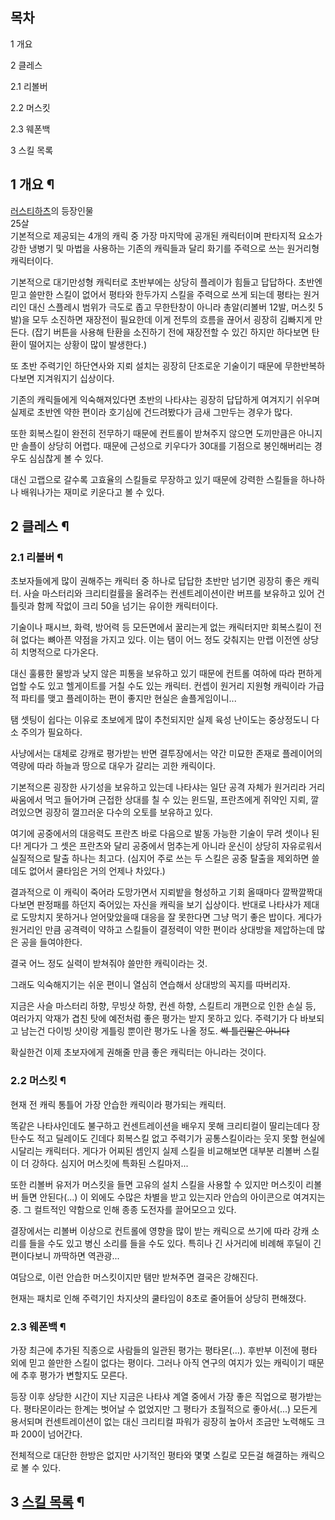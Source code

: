 ## 목차

    

1 개요

2 클레스

    

2.1 리볼버

2.2 머스킷

2.3 웨폰백

3 스킬 목록

## 1 개요 ¶

[러스티하츠](%EB%9F%AC%EC%8A%A4%ED%8B%B0%ED%95%98%EC%B8%A0.md)의 등장인물  
25살  
기본적으로 제공되는 4개의 캐릭 중 가장 마지막에 공개된 캐릭터이며 판타지적 요소가 강한 냉병기 및 마법을 사용하는 기존의 캐릭들과 달리
화기를 주력으로 쓰는 원거리형 캐릭터이다.

  
  

기본적으로 대기만성형 캐릭터로 초반부에는 상당히 플레이가 힘들고 답답하다. 초반엔 믿고 쓸만한 스킬이 없어서 평타와 한두가지 스킬을 주력으로
쓰게 되는데 평타는 원거리인 대신 스플레시 범위가 극도로 좁고 무한탄창이 아니라 총알(리볼버 12발, 머스킷 5발)을 모두 소진하면 재장전이
필요한데 이게 전투의 흐름을 끊어서 굉장히 김빠지게 만든다. (잡기 버튼을 사용해 탄환을 소진하기 전에 재장전할 수 있긴 하지만 하다보면
탄환이 떨어지는 상황이 많이 발생한다.)  

  

또 초반 주력기인 하단연사와 지뢰 설치는 굉장히 단조로운 기술이기 때문에 무한반복하다보면 지겨워지기 십상이다.  

  

기존의 캐릭들에게 익숙해져있다면 초반의 나타샤는 굉장히 답답하게 여겨지기 쉬우며 실제로 초반엔 약한 편이라 호기심에 건드려봤다가 금새
그만두는 경우가 많다.  

  

또한 회복스킬이 완전히 전무하기 때문에 컨트롤이 받쳐주지 않으면 도끼만큼은 아니지만 솔플이 상당히 어렵다. 때문에 근성으로 키우다가 30대를
기점으로 봉인해버리는 경우도 심심찮게 볼 수 있다.  

  

대신 고랩으로 갈수록 고효율의 스킬들로 무장하고 있기 때문에 강력한 스킬들을 하나하나 배워나가는 재미로 키운다고 볼 수 있다.  

  

  

## 2 클레스 ¶

### 2.1 리볼버 ¶

  

초보자들에게 많이 권해주는 캐릭터 중 하나로 답답한 초반만 넘기면 굉장히 좋은 캐릭터. 사슬 마스터리와 크리티컬률을 올려주는 컨센트레이션이란
버프를 보유하고 있어 건틀릿과 함께 작없이 크리 50을 넘기는 유이한 캐릭터이다.  

  

기술이나 패시브, 화력, 방어력 등 모든면에서 꿀리는게 없는 캐릭터지만 회복스킬이 전혀 없다는 뼈아픈 약점을 가지고 있다. 이는 탬이 어느
정도 갖춰지는 만랩 이전엔 상당히 치명적으로 다가온다.  

  
  

대신 훌륭한 물방과 낮지 않은 피통을 보유하고 있기 때문에 컨트롤 여하에 따라 편하게 업할 수도 있고 헬게이트를 거칠 수도 있는 캐릭터.
컨셉이 원거리 지원형 캐릭이라 가급적 파티를 맺고 플레이하는 편이 좋지만 현실은 솔플게임이니...  

  

탬 셋팅이 쉽다는 이유로 초보에게 많이 추천되지만 실제 육성 난이도는 중상정도니 다소 주의가 필요하다.  

  
  

사냥에서는 대체로 강캐로 평가받는 반면 결투장에서는 약간 미묘한 존재로 플레이어의 역량에 따라 하늘과 땅으로 대우가 갈리는 괴한 캐릭이다.  

  

기본적으론 굉장한 사기성을 보유하고 있는데 나타샤는 일단 공격 자체가 원거리라 거리 싸움에서 먹고 들어가며 근접한 상대를 칠 수 있는
윈드밀, 프란츠에게 쥐약인 지뢰, 깔려있으면 굉장히 껄끄러운 다수의 오토를 보유하고 있다.  

  

여기에 공중에서의 대응력도 프란츠 바로 다음으로 발동 가능한 기술이 무려 셋이나 된다! 게다가 그 셋은 프란츠와 달리 공중에서 멈추는게
아니라 운신이 상당히 자유로워서 실질적으로 탈출 하나는 최고다. (심지어 주로 쓰는 두 스킬은 공중 탈출을 제외하면 쓸데도 없어서 쿨타임은
거의 언제나 차있다.)  

  

결과적으로 이 캐릭이 죽어라 도망가면서 지뢰밭을 형성하고 기회 올때마다 깔짝깔짝대다보면 판정패를 하던지 죽어있는 자신을 캐릭을 보기
십상이다. 반대로 나타샤가 제대로 도망치지 못하거나 얻어맞았을때 대응을 잘 못한다면 그냥 먹기 좋은 밥이다. 게다가 원거리인 만큼 공격력이
약하고 스킬들이 결정력이 약한 편이라 상대방을 제압하는데 많은 공을 들여야한다.  

  
  

결국 어느 정도 실력이 받쳐줘야 쓸만한 캐릭이라는 것.  

  

그래도 익숙해지기는 쉬운 편이니 열심히 연습해서 상대방의 꼭지를 따버리자.  

  
  

지금은 사슬 마스터리 하향, 무빙샷 하향, 컨센 하향, 스킬트리 개편으로 인한 손실 등, 여러가지 악재가 겹친 탓에 예전처럼 좋은 평가는
받지 못하고 있다. 주력기가 다 바보되고 남는건 다이빙 샷이랑 게틀링 뿐이란 평가도 나올 정도. <del>썩 틀린말은 아니다</del>

  

확실한건 이제 초보자에게 권해줄 만큼 좋은 캐릭터는 아니라는 것이다.  

### 2.2 머스킷 ¶

  

현재 전 캐릭 통틀어 가장 안습한 캐릭이라 평가되는 캐릭터.  

  

똑같은 나타샤인데도 불구하고 컨센트레이션을 배우지 못해 크리티컬이 딸리는데다 장탄수도 적고 딜레이도 긴데다 회복스킬 없고 주력기가
공통스킬이라는 웃지 못할 현실에 시달리는 캐릭터다. 게다가 어찌된 셈인지 실제 스킬을 비교해보면 대부분 리볼버 스킬이 더 강하다. 심지어
머스킷에 특화된 스킬마저...  

  

또한 리볼버 유저가 머스킷을 들면 고유의 설치 스킬을 사용할 수 있지만 머스킷이 리볼버 들면 안된다(...) 이 외에도 수많은 차별을 받고
있는지라 안습의 아이콘으로 여겨지는 중. 그 컬트적인 약함으로 인해 종종 도전자를 끌어모으고 있다.  

  
  

결장에서는 리볼버 이상으로 컨트롤에 영향을 많이 받는 캐릭으로 쓰기에 따라 강캐 소리를 들을 수도 있고 병신 소리를 들을 수도 있다. 특히나
긴 사거리에 비례해 후딜이 긴 편이다보니 까딱하면 역관광...  

  
  

여담으로, 이런 안습한 머스킷이지만 탬만 받쳐주면 결국은 강해진다.  

  

현재는 패치로 인해 주력기인 차지샷의 쿨타임이 8초로 줄어들어 상당히 편해졌다.  

### 2.3 웨폰백 ¶

가장 최근에 추가된 직종으로 사람들의 일관된 평가는 평타몬(...). 후반부 이전에 평타 외에 믿고 쓸만한 스킬이 없다는 평이다. 그러나
아직 연구의 여지가 있는 캐릭이기 때문에 추후 평가가 변할지도 모른다.  

  
  

등장 이후 상당한 시간이 지난 지금은 나타샤 계열 중에서 가장 좋은 직업으로 평가받는다. 평타몬이라는 한계는 벗어날 수 없었지만 그 평타가
초월적으로 좋아서(...) 모든게 용서되며 컨센트레이션이 없는 대신 크리티컬 파워가 굉장히 높아서 조금만 노력해도 크파 200이 넘어간다.  

  

전체적으로 대단한 한방은 없지만 사기적인 평타와 몇몇 스킬로 모든걸 해결하는 캐릭으로 볼 수 있다.  

## 3 [스킬 목록](%EB%82%98%ED%83%80%EC%83%A4%20%EB%B0%94%EB%A5%B4%EC%A0%A0%EC%BD%94%EB%B0%94/%EC%8A%A4%ED%82%AC%20%EB%AA%A9%EB%A1%9D.md) ¶


